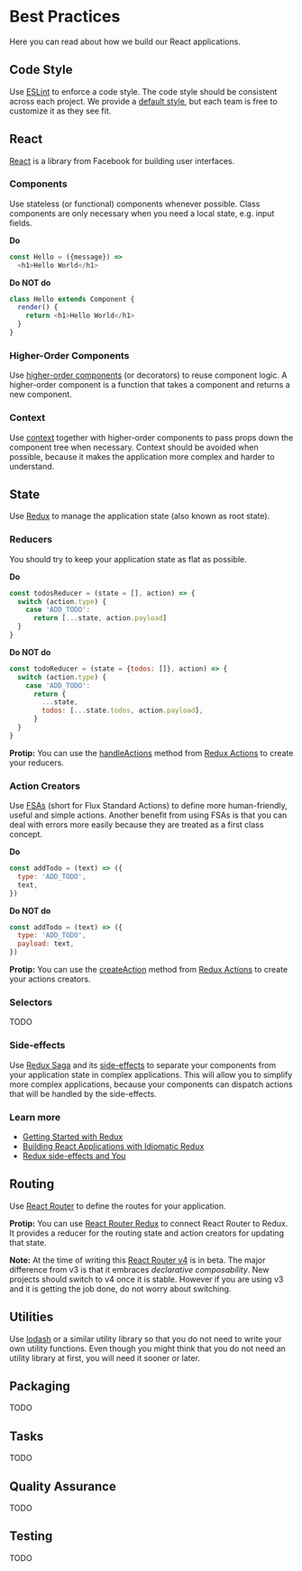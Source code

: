 # Best Practices

Here you can read about how we build our React applications.

## Code Style

Use [ESLint](http://eslint.org/) to enforce a code style. The code style should be consistent across each project. We provide a [default style](../.eslintrc), but each team is free to customize it as they see fit.

## React

[React](https://facebook.github.io/react/) is a library from Facebook for building user interfaces.

### Components

Use stateless (or functional) components whenever possible. Class components are only necessary when you need a local state, e.g. input fields.

**Do**

```javascript
const Hello = ({message}) =>
  <h1>Hello World</h1>
```

**Do NOT do**

```javascript
class Hello extends Component {
  render() {
    return <h1>Hello World</h1>
  }
}
```

### Higher-Order Components

Use [higher-order components](https://facebook.github.io/react/docs/higher-order-components.html) (or decorators) to reuse component logic. A higher-order component is a function that takes a component and returns a new component.

### Context

Use [context](https://facebook.github.io/react/docs/context.html) together with higher-order components to pass props down the component tree when necessary. Context should be avoided when possible, because it makes the application more complex and harder to understand.

## State

Use [Redux](http://redux.js.org/) to manage the application state (also known as root state).

### Reducers

You should try to keep your application state as flat as possible.

**Do**

```javascript
const todosReducer = (state = [], action) => {
  switch (action.type) {
    case 'ADD_TODO':
      return [...state, action.payload]
  }
}
```

**Do NOT do**

```javascript
const todoReducer = (state = {todos: []}, action) => {
  switch (action.type) {
    case 'ADD_TODO':
      return {
        ...state,
        todos: [...state.todos, action.payload],
      }
  }
}
```

**Protip:** You can use the [handleActions](https://github.com/acdlite/redux-actions#handleactionsreducermap-defaultstate) method from [Redux Actions](https://github.com/acdlite/redux-actions) to create your reducers.

### Action Creators

Use [FSAs]((https://github.com/acdlite/flux-standard-action)) (short for Flux Standard Actions) to define more human-friendly, useful and simple actions. Another benefit from using FSAs is that you can deal with errors more easily because they are treated as a first class concept.

**Do**

```javascript
const addTodo = (text) => ({
  type: 'ADD_TODO',
  text,
})
```

**Do NOT do**

```javascript
const addTodo = (text) => ({
  type: 'ADD_TODO',
  payload: text,
})
```

**Protip:** You can use the [createAction](https://github.com/acdlite/redux-actions#createactiontype-payloadcreator--identity-metacreator) method from [Redux Actions](https://github.com/acdlite/redux-actions) to create your actions creators.

### Selectors

TODO

### Side-effects

Use [Redux Saga](https://redux-saga.github.io/redux-saga/) and its [side-effects](https://en.wikipedia.org/wiki/Side_effect_(computer_science)) to separate your components from your application state in complex applications. This will allow you to simplify more complex applications, because your components can dispatch actions that will be handled by the side-effects.

### Learn more

* [Getting Started with Redux](https://egghead.io/courses/getting-started-with-redux)
* [Building React Applications with Idiomatic Redux](https://egghead.io/courses/building-react-applications-with-idiomatic-redux)
* [Redux side-effects and You](https://medium.com/javascript-and-opinions/redux-side-effects-and-you-66f2e0842fc3#.2z19w8rhk)

## Routing

Use [React Router](https://github.com/ReactTraining/react-router) to define the routes for your application.

**Protip:** You can use [React Router Redux](https://github.com/reactjs/react-router-redux) to connect React Router to Redux. It provides a reducer for the routing state and action creators for updating that state.

**Note:** At the time of writing this [React Router v4](https://github.com/ReactTraining/react-router/tree/v4) is in beta. The major difference from v3 is that it embraces *declarative composability*. New projects should switch to v4 once it is stable. However if you are using v3 and it is getting the job done, do not worry about switching.

## Utilities

Use [lodash](https://lodash.com/) or a similar utility library so that you do not need to write your own utility functions. Even though you might think that you do not need an utility library at first, you will need it sooner or later.

## Packaging

TODO

## Tasks

TODO

## Quality Assurance

TODO

## Testing

TODO
